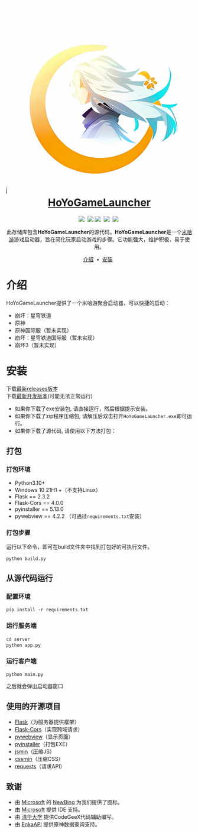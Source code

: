 <h1 align="center">
  <img src="images\icon.png" width="512px" height="512px">
  <a href="https://github.com/moyanj/HoYoGameLauncher">
    HoYoGameLauncher
  </a>
</h1>
<p align="center">
    <a target="_blank" href="https://github.com/moyanj"><img src="https://img.shields.io/badge/github-moyanj-brightgreen.svg"/></a>&nbsp;
    <a href="https://github.com/psf/black"><img src="https://img.shields.io/badge/Code%20Style-black-000000.svg"/></a>
    <a target="_blank" ><img src="https://img.shields.io/badge/License-BSD-brightgreen.svg" /></a>&nbsp;
    <a target="_blank" ><img src="https://img.shields.io/github/languages/top/moyanj/HoYoGameLauncher.svg" /></a>&nbsp;
    <a target="_blank" ><img src="https://img.shields.io/github/commit-activity/t/moyanj/HoYoGameLauncher" /></a>&nbsp;
</p>
<p align="center">
  此存储库包含<strong>HoYoGameLauncher</strong>的源代码。<strong>HoYoGameLauncher</strong>是一个<a href="https://www.mihoyo.com">米哈游</a>游戏启动器，旨在简化玩家启动游戏的步骤。它功能强大，维护积极，易于使用。
</p>

<p align="center">
<a href="#介绍">介绍</a> &nbsp;&bull;&nbsp;
<a href="#安装">安装</a> &nbsp;<!--&bull;&nbsp;
 <a href="https://github.com/moyanj/HoYoGameLauncher/dev.md">开发文档</a> -->
</p>

# 介绍
HoYoGameLauncher提供了一个米哈游聚合启动器，可以快捷的启动：
- 崩坏：星穹铁道
- 原神
- 原神国际服（暂未实现）
- 崩坏：星穹铁道国际服（暂未实现）
- 崩坏3（暂未实现）


# 安装
下载[最新releases版本](https://github.com/moyanj/HoYoGameLauncher/releases/latest)<br/>
下载[最新开发版本](https://github.com/moyanj/HoYoGameLauncher/actions/workflows/package.yml)(可能无法正常运行)<br/>

- 如果你下载了exe安装包, 请直接运行，然后根据提示安装。<br/>
- 如果你下载了zip程序压缩包, 请解压后双击打开`HoYoGameLauncher.exe`即可运行。<br/>
- 如果你下载了源代码, 请使用以下方法打包：<br/>
## 打包
### 打包环境
- Python3.10+
- Windows 10 21H1 +（不支持Linux）
- Flask == 2.3.2
- Flask-Cors == 4.0.0
- pyinstaller == 5.13.0
- pywebview == 4.2.2
（可通过`requirements.txt`安装）
### 打包步骤
运行以下命令，即可在build文件夹中找到打包好的可执行文件。

```shell
python build.py
```
## 从源代码运行
### 配置环境

```shell
pip install -r requirements.txt
```

### 运行服务端

```shell
cd server
python app.py
```

### 运行客户端

```
python main.py
```

之后就会弹出启动器窗口
## 使用的开源项目
- [Flask](https://github.com/pallets/flask)（为服务器提供框架）
- [Flask-Cors](https://github.com/corydolphin/flask-cors)（实现跨域请求）
- [pywebview](https://github.com/r0x0r/pywebview)（显示页面）
- [pyinstaller](https://github.com/pyinstaller/pyinstaller)（打包EXE）
- [jsmin](https://github.com/tikitu/jsmin)（压缩JS）
- [cssmin](https://github.com/mir-rs/cssmin)（压缩CSS）
- [requests](https://github.com/psf/requests)（请求API）

## 致谢
- 由 [Microsoft](https://www.microsoft.com/) 的 [NewBing](https://www.bing.com/new) 为我们提供了图标。
- 由 [Microsoft](https://code.visualstudio.com/) 提供 IDE 支持。
- 由 [清华大学](https://github.com/THUDM) 提供CodeGeeX代码辅助编写。
- 由 [EnkaAPI](https://enka.network/) 提供原神数据查询支持。
